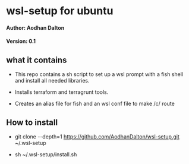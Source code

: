 # wsl-setup for ubuntu

<h4> Author: Aodhan Dalton </h4>
<h4> Version: 0.1 </h4>

<h2> what it contains </h2>

 - This repo contains a sh script to set up a wsl prompt with a fish shell and install all needed libraries.
 
 - Installs terraform and terragrunt tools.

 - Creates an alias file for fish and an wsl conf file to make /c/ route
<h2> How to install </h2>
 
 - git clone --depth=1 https://github.com/AodhanDalton/wsl-setup.git ~/.wsl-setup

 - sh ~/.wsl-setup/install.sh
